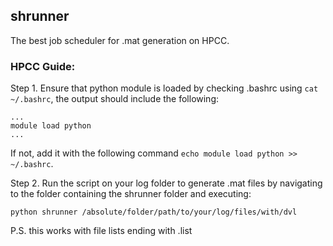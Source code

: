 ## shrunner
The best job scheduler for .mat generation on HPCC.

### HPCC Guide:
Step 1. Ensure that python module is loaded by checking .bashrc using `cat ~/.bashrc`,
the output should include the following:
    
    ...
    module load python
    ...
    
If not, add it with the following command `echo module load python >> ~/.bashrc`.


Step 2. Run the script on your log folder to generate .mat files by navigating to the folder containing
the shrunner folder and executing:

    python shrunner /absolute/folder/path/to/your/log/files/with/dvl
    
P.S. this works with file lists ending with .list